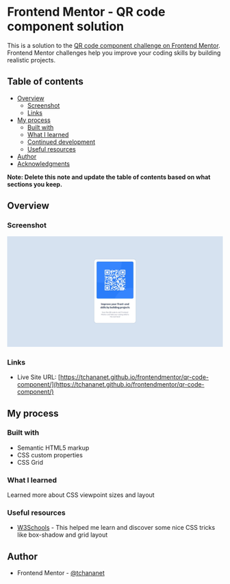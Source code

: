 # Frontend Mentor - QR code component solution

This is a solution to the [QR code component challenge on Frontend Mentor](https://www.frontendmentor.io/challenges/qr-code-component-iux_sIO_H). Frontend Mentor challenges help you improve your coding skills by building realistic projects.

## Table of contents

- [Overview](#overview)
  - [Screenshot](#screenshot)
  - [Links](#links)
- [My process](#my-process)
  - [Built with](#built-with)
  - [What I learned](#what-i-learned)
  - [Continued development](#continued-development)
  - [Useful resources](#useful-resources)
- [Author](#author)
- [Acknowledgments](#acknowledgments)

**Note: Delete this note and update the table of contents based on what sections you keep.**

## Overview

### Screenshot

![](./design/my-solution.jpeg)

### Links

<!-- - Solution URL: [https://tchananet.github.io/qr-code-component/](https://tchananet.github.io/qr-code-component/) -->

- Live Site URL: [https://tchananet.github.io/frontendmentor/qr-code-component/](https://tchananet.github.io/frontendmentor/qr-code-component/)

## My process

### Built with

- Semantic HTML5 markup
- CSS custom properties
- CSS Grid

### What I learned

Learned more about CSS viewpoint sizes and layout

### Useful resources

- [W3Schools](https://www.w3schools.com/) - This helped me learn and discover some nice CSS tricks like box-shadow and grid layout

## Author

<!-- - Website - [Add your name here](https://www.your-site.com) -->

- Frontend Mentor - [@tchananet](https://www.frontendmentor.io/profile/tchananet)
<!-- - Twitter - [@yourusername](https://www.twitter.com/yourusername) -->
